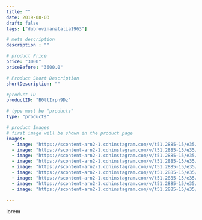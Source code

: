 ```yaml
---
title: ""
date: 2019-08-03
draft: false
tags: ["dubrovinanatalia1963"]

# meta description
description : ""

# product Price
price: "3000"
priceBefore: "3600.0"

# Product Short Description
shortDescription: ""

#product ID
productID: "B0ttIrpn9Dz"

# type must be "products"
type: "products"

# product Images
# first image will be shown in the product page
images:
  - image: "https://scontent-arn2-1.cdninstagram.com/v/t51.2885-15/e35/66212425_476501409802422_7179946691655809641_n.jpg?_nc_ht=scontent-arn2-1.cdninstagram.com&_nc_cat=106&_nc_ohc=569LOd5D7hIAX-NOFyw&se=7&tp=1&oh=976705bb5dd647a460537ca37747d7ba&oe=605FC882&ig_cache_key=MjEwMjUzNTEwNzY2NDIyNjM0NA%3D%3D.2"
  - image: "https://scontent-arn2-1.cdninstagram.com/v/t51.2885-15/e35/66293494_184828652529124_3383072064729387269_n.jpg?_nc_ht=scontent-arn2-1.cdninstagram.com&_nc_cat=104&_nc_ohc=1Fofvx3lNUYAX9kbisV&se=7&tp=1&oh=9a87bc4edc44183c7286d668b3102ee1&oe=605E567C&ig_cache_key=MjEwMjUzNTEwNzY0NzUxNzY4MQ%3D%3D.2"
  - image: "https://scontent-arn2-1.cdninstagram.com/v/t51.2885-15/e35/66483497_622744884881440_6822848533700595807_n.jpg?_nc_ht=scontent-arn2-1.cdninstagram.com&_nc_cat=104&_nc_ohc=gys2ayiNoF0AX9bPK7o&se=7&tp=1&oh=282c74374c39a616b75dd3be347edd08&oe=60601A60&ig_cache_key=MjEwMjUzNTEwNzYyMjI4MDM2OA%3D%3D.2"
  - image: "https://scontent-arn2-1.cdninstagram.com/v/t51.2885-15/e35/67343249_712088192609486_4556006717998917900_n.jpg?_nc_ht=scontent-arn2-1.cdninstagram.com&_nc_cat=102&_nc_ohc=k_DAjCgNiDUAX9mMcQe&se=7&tp=1&oh=de4527559fa5fc222f586764ffc55ba0&oe=606006C1&ig_cache_key=MjEwMjUzNTEwNzY2NDE4NzE0Nw%3D%3D.2"
  - image: "https://scontent-arn2-1.cdninstagram.com/v/t51.2885-15/e35/67131107_483229165768895_4889162476130407919_n.jpg?_nc_ht=scontent-arn2-1.cdninstagram.com&_nc_cat=111&_nc_ohc=te-vjcNmktcAX-UF9EP&se=7&tp=1&oh=56ebcba410ee10386d034da021386a70&oe=605FD1C0&ig_cache_key=MjEwMjUzNTEwNzYzOTA2NjI0NA%3D%3D.2"
  - image: "https://scontent-arn2-1.cdninstagram.com/v/t51.2885-15/e35/66033183_525607261312290_2239651959809383105_n.jpg?_nc_ht=scontent-arn2-1.cdninstagram.com&_nc_cat=106&_nc_ohc=QqfiUw6F45gAX-7Ux-c&se=7&tp=1&oh=13db5b9962ba1694d1630f6e52095e80&oe=60610363&ig_cache_key=MjEwMjUzNTEwNzYxMzgzODY3MA%3D%3D.2"
  - image: "https://scontent-arn2-1.cdninstagram.com/v/t51.2885-15/e35/65965440_356853794986005_5583563391772441007_n.jpg?_nc_ht=scontent-arn2-1.cdninstagram.com&_nc_cat=109&_nc_ohc=g1qXm8ud028AX-Fvg8B&se=7&tp=1&oh=2d564f915fa81b0eb70397dcc7785097&oe=6060FC17&ig_cache_key=MjEwMjUzNTEwNzY1NTk3ODU3Mw%3D%3D.2"
  - image: "https://scontent-arn2-1.cdninstagram.com/v/t51.2885-15/e35/67098486_183995559280816_2362141454188863371_n.jpg?_nc_ht=scontent-arn2-1.cdninstagram.com&_nc_cat=104&_nc_ohc=cP9haaMVmskAX_8BtJ7&se=7&tp=1&oh=30cfaa2df8c0603b370fbd9188a6ffd3&oe=605E37AD&ig_cache_key=MjEwMjUzNTEwNzYzMDcwMjkxMw%3D%3D.2"
  - image: "https://scontent-arn2-1.cdninstagram.com/v/t51.2885-15/e35/66436699_201463824182175_9066287226424249817_n.jpg?_nc_ht=scontent-arn2-1.cdninstagram.com&_nc_cat=103&_nc_ohc=Z2-YfsiQNgoAX8HOTn9&se=7&tp=1&oh=ac80ed18c198c892b327483c5de59bf2&oe=606026C5&ig_cache_key=MjEwMjUzNTEwNzY1NTg5MjAxMw%3D%3D.2"

---
```

lorem
